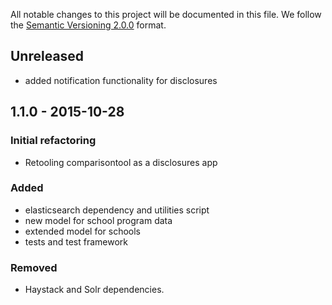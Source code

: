All notable changes to this project will be documented in this file.
We follow the [Semantic Versioning 2.0.0](http://semver.org/) format.

## Unreleased
- added notification functionality for disclosures

## 1.1.0 - 2015-10-28

### Initial refactoring
- Retooling comparisontool as a disclosures app

### Added
- elasticsearch dependency and utilities script
- new model for school program data
- extended model for schools
- tests and test framework

### Removed
- Haystack and Solr dependencies.

